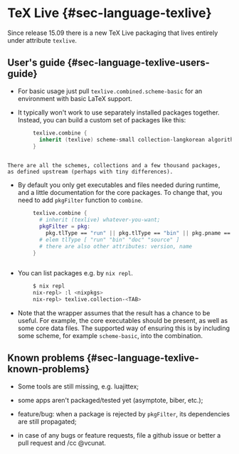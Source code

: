 TeX Live {#sec-language-texlive}
========

Since release 15.09 there is a new TeX Live packaging that lives
entirely under attribute `texlive`.

User\'s guide {#sec-language-texlive-users-guide}
-------------

-   For basic usage just pull `texlive.combined.scheme-basic` for an
    environment with basic LaTeX support.

-   It typically won\'t work to use separately installed packages
    together. Instead, you can build a custom set of packages like this:
```nix
        texlive.combine {
          inherit (texlive) scheme-small collection-langkorean algorithms cm-super;
        }
              
```
    There are all the schemes, collections and a few thousand packages,
    as defined upstream (perhaps with tiny differences).

-   By default you only get executables and files needed during runtime,
    and a little documentation for the core packages. To change that,
    you need to add `pkgFilter` function to `combine`.
```nix
        texlive.combine {
          # inherit (texlive) whatever-you-want;
          pkgFilter = pkg:
            pkg.tlType == "run" || pkg.tlType == "bin" || pkg.pname == "cm-super";
          # elem tlType [ "run" "bin" "doc" "source" ]
          # there are also other attributes: version, name
        }
              
```
-   You can list packages e.g. by `nix repl`.
```sh
        $ nix repl
        nix-repl> :l <nixpkgs>
        nix-repl> texlive.collection-<TAB>
```
-   Note that the wrapper assumes that the result has a chance to be
    useful. For example, the core executables should be present, as well
    as some core data files. The supported way of ensuring this is by
    including some scheme, for example `scheme-basic`, into the
    combination.

Known problems {#sec-language-texlive-known-problems}
--------------

-   Some tools are still missing, e.g. luajittex;

-   some apps aren\'t packaged/tested yet (asymptote, biber, etc.);

-   feature/bug: when a package is rejected by `pkgFilter`, its
    dependencies are still propagated;

-   in case of any bugs or feature requests, file a github issue or
    better a pull request and /cc \@vcunat.
